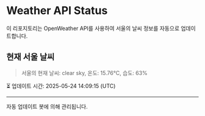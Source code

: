
# Weather API Status

이 리포지토리는 OpenWeather API를 사용하여 서울의 날씨 정보를 자동으로 업데이트합니다.

## 현재 서울 날씨
> 서울의 현재 날씨: clear sky, 온도: 15.76°C, 습도: 63%

⏳ 업데이트 시간: 2025-05-24 14:09:15 (UTC)

---
자동 업데이트 봇에 의해 관리됩니다.

